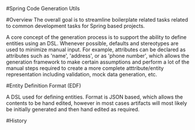 #Spring Code Generation Utils

#Overview
The overall goal is to streamline boilerplate related tasks related to common development tasks for Spring based projects.

A core concept of the generation process is to support the ability to define entities using an DSL. Whenever possible, defaults and stereotypes are 
used to minimize manual input. For example, attributes can be declared as attributes such as 'name', 'address', or as 'phone number', which allows the 
generation framework to make certain assumptions and perform a lot of the manual steps required to create a more complete atttribute/entity representation 
including validation, mock data generation, etc.

#Entity Definition Format (EDF)

A DSL used for defining entities. Format is JSON based, which allows the contents to be hand edited, however in most cases artifacts will most likely be initially generated and then hand edited as required. 
   
#History
